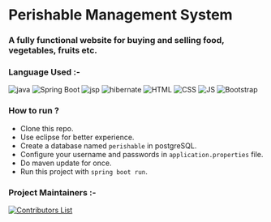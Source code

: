 # Perishable Management System

### A fully functional website for buying and selling food, vegetables, fruits etc.

### Language Used :-

![java](https://img.shields.io/badge/java-blue?style=for-the-badge&logo=java&logoColor=white)
![Spring Boot](https://img.shields.io/badge/Spring%20Boot%20-%231572B6.svg?&style=for-the-badge&logo=spring%20boot&logoColor=white)
![jsp](https://img.shields.io/badge/jsp-blue?style=for-the-badge&logo=jsp&logoColor=white)
![hibernate](https://img.shields.io/badge/hibernate%20-%231572B6.svg?&style=for-the-badge&logo=hibernate&logoColor=white)
![HTML](https://img.shields.io/badge/html5%20-%23E34F26.svg?&style=for-the-badge&logo=html5&logoColor=white)
![CSS](https://img.shields.io/badge/css3%20-%231572B6.svg?&style=for-the-badge&logo=css3&logoColor=white)
![JS](https://img.shields.io/badge/javascript%20-%23323330.svg?&style=for-the-badge&logo=javascript&logoColor=%23F7DF1E)
<img alt="Bootstrap" src="https://img.shields.io/badge/bootstrap-%23563D7C.svg?style=for-the-badge&logo=bootstrap&logoColor=white"/>

### How to run ?

- Clone this repo.
- Use eclipse for better experience.
- Create a database named `perishable` in postgreSQL. 
- Configure your username and passwords in `application.properties` file.
- Do maven update for once.
- Run this project with `spring boot run`. 

### Project Maintainers :-

[![Contributors List](https://contrib.rocks/image?repo=vasu-1/pygithub-bot)](https://github.com/vasu-1/pygithub-bot/graphs/contributors)



